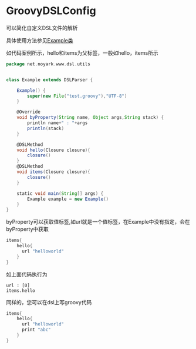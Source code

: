 # GroovyDSLConfig
可以简化自定义DSL文件的解析

具体使用方法参见[Example类](src/main/java/net/noyark/www/dsl/utils/Example.groovy)

如代码案例所示，hello和items为父标签，一般如hello，items所示
```groovy
package net.noyark.www.dsl.utils


class Example extends DSLParser {

    Example() {
        super(new File("test.groovy"),"UTF-8")
    }

    @Override
    void byProperty(String name, Object args,String stack) {
        println name+" : "+args
        println(stack)
    }

    @DSLMethod
    void hello(Closure closure){
        closure()
    }
    @DSLMethod
    void items(Closure closure){
        closure()
    }

    static void main(String[] args) {
        Example example = new Example()
    }
}

```
byProperty可以获取值标签,如url就是一个值标签，在Example中没有指定，会在byProperty中获取
```groovy
items{
    hello{
      url "helloworld" 
    }
}
```
如上面代码执行为
```log
url : [0]
items.hello
```
同样的，您可以在dsl上写groovy代码
```groovy
items{
    hello{
      url "helloworld" 
      print "abc"
    }
}
```






